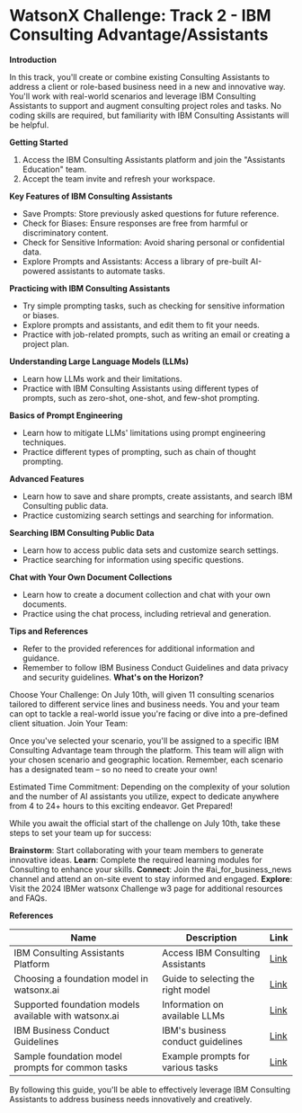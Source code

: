 **WatsonX Challenge: Track 2 - IBM Consulting Advantage/Assistants**
=====================================================

**Introduction**

In this track, you'll create or combine existing Consulting Assistants to address a client or role-based business need in a new and innovative way. You'll work with real-world scenarios and leverage IBM Consulting Assistants to support and augment consulting project roles and tasks. No coding skills are required, but familiarity with IBM Consulting Assistants will be helpful.

**Getting Started**

1. Access the IBM Consulting Assistants platform and join the "Assistants Education" team.
2. Accept the team invite and refresh your workspace.

**Key Features of IBM Consulting Assistants**

* Save Prompts: Store previously asked questions for future reference.
* Check for Biases: Ensure responses are free from harmful or discriminatory content.
* Check for Sensitive Information: Avoid sharing personal or confidential data.
* Explore Prompts and Assistants: Access a library of pre-built AI-powered assistants to automate tasks.

**Practicing with IBM Consulting Assistants**

* Try simple prompting tasks, such as checking for sensitive information or biases.
* Explore prompts and assistants, and edit them to fit your needs.
* Practice with job-related prompts, such as writing an email or creating a project plan.

**Understanding Large Language Models (LLMs)**

* Learn how LLMs work and their limitations.
* Practice with IBM Consulting Assistants using different types of prompts, such as zero-shot, one-shot, and few-shot prompting.

**Basics of Prompt Engineering**

* Learn how to mitigate LLMs' limitations using prompt engineering techniques.
* Practice different types of prompting, such as chain of thought prompting.

**Advanced Features**

* Learn how to save and share prompts, create assistants, and search IBM Consulting public data.
* Practice customizing search settings and searching for information.

**Searching IBM Consulting Public Data**

* Learn how to access public data sets and customize search settings.
* Practice searching for information using specific questions.

**Chat with Your Own Document Collections**

* Learn how to create a document collection and chat with your own documents.
* Practice using the chat process, including retrieval and generation.

**Tips and References**

* Refer to the provided references for additional information and guidance.
* Remember to follow IBM Business Conduct Guidelines and data privacy and security guidelines.
**What's on the Horizon?**

Choose Your Challenge: On July 10th, will given 11 consulting scenarios tailored to different service lines and business needs. You and your team can opt to tackle a real-world issue you're facing or dive into a pre-defined client situation.
Join Your Team: 

Once you've selected your scenario, you'll be assigned to a specific IBM Consulting Advantage team through the platform. This team will align with your chosen scenario and geographic location. Remember, each scenario has a designated team – so no need to create your own!


Estimated Time Commitment: Depending on the complexity of your solution and the number of AI assistants you utilize, expect to dedicate anywhere from 4 to 24+ hours to this exciting endeavor.
Get Prepared!

While you await the official start of the challenge on July 10th, take these steps to set your team up for success:

**Brainstorm**: Start collaborating with your team members to generate innovative ideas.
**Learn**: Complete the required learning modules for Consulting to enhance your skills.
**Connect**: Join the #ai_for_business_news channel and attend an on-site event to stay informed and engaged.
**Explore**: Visit the 2024 IBMer watsonx Challenge w3 page for additional resources and FAQs.


**References**

| Name | Description | Link |
|------|-------------|------|
| IBM Consulting Assistants Platform | Access IBM Consulting Assistants | [Link](https://servicesessentials.ibm.com/) |
| Choosing a foundation model in watsonx.ai | Guide to selecting the right model | [Link](https://watsonx.ai/) |
| Supported foundation models available with watsonx.ai | Information on available LLMs | [Link](https://watsonx.ai/) |
| IBM Business Conduct Guidelines | IBM's business conduct guidelines | [Link](https://www.ibm.com/investor/governance/business-conduct-guidelines.html) |
| Sample foundation model prompts for common tasks | Example prompts for various tasks | [Link](https://dataplatform.cloud.ibm.com/docs/content/wsj/analyze-data/fm-prompt-samples.html?context=wx&audience=wdp) |

By following this guide, you'll be able to effectively leverage IBM Consulting Assistants to address business needs innovatively and creatively.